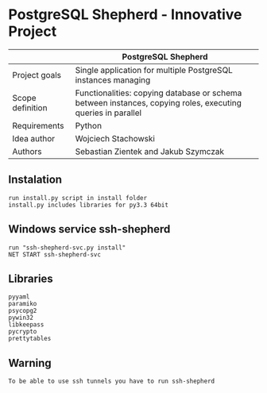PostgreSQL Shepherd - Innovative Project
==========

|                  | PostgreSQL Shepherd          | 
| ---------------- | ------------- | 
| Project goals    | Single application for multiple PostgreSQL instances managing | 
| Scope definition | Functionalities: copying database or schema between instances, copying roles, executing queries in parallel |   
| Requirements     | Python      |   
| Idea author      | Wojciech Stachowski     |   
| Authors      | Sebastian Zientek and Jakub Szymczak      |   

Instalation
--

    run install.py script in install folder
    install.py includes libraries for py3.3 64bit
    
Windows service ssh-shepherd
--
    run "ssh-shepherd-svc.py install"
    NET START ssh-shepherd-svc

Libraries
--
    pyyaml
    paramiko
    psycopg2
    pywin32
    libkeepass
    pycrypto
    prettytables
    
Warning
--
    To be able to use ssh tunnels you have to run ssh-shepherd